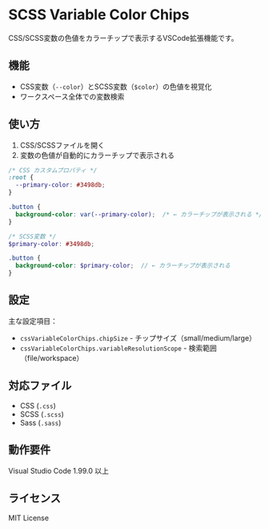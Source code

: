 # SCSS Variable Color Chips

CSS/SCSS変数の色値をカラーチップで表示するVSCode拡張機能です。

## 機能

- CSS変数（`--color`）とSCSS変数（`$color`）の色値を視覚化
- ワークスペース全体での変数検索

## 使い方

1. CSS/SCSSファイルを開く
2. 変数の色値が自動的にカラーチップで表示される

```css
/* CSS カスタムプロパティ */
:root {
  --primary-color: #3498db;  
}

.button {
  background-color: var(--primary-color);  /* ← カラーチップが表示される */
}
```

```scss
/* SCSS変数 */
$primary-color: #3498db;

.button {
  background-color: $primary-color;  // ← カラーチップが表示される
}
```

## 設定

主な設定項目：

- `cssVariableColorChips.chipSize` - チップサイズ（small/medium/large）
- `cssVariableColorChips.variableResolutionScope` - 検索範囲（file/workspace）

## 対応ファイル

- CSS (`.css`)
- SCSS (`.scss`) 
- Sass (`.sass`)

## 動作要件

Visual Studio Code 1.99.0 以上

## ライセンス

MIT License
